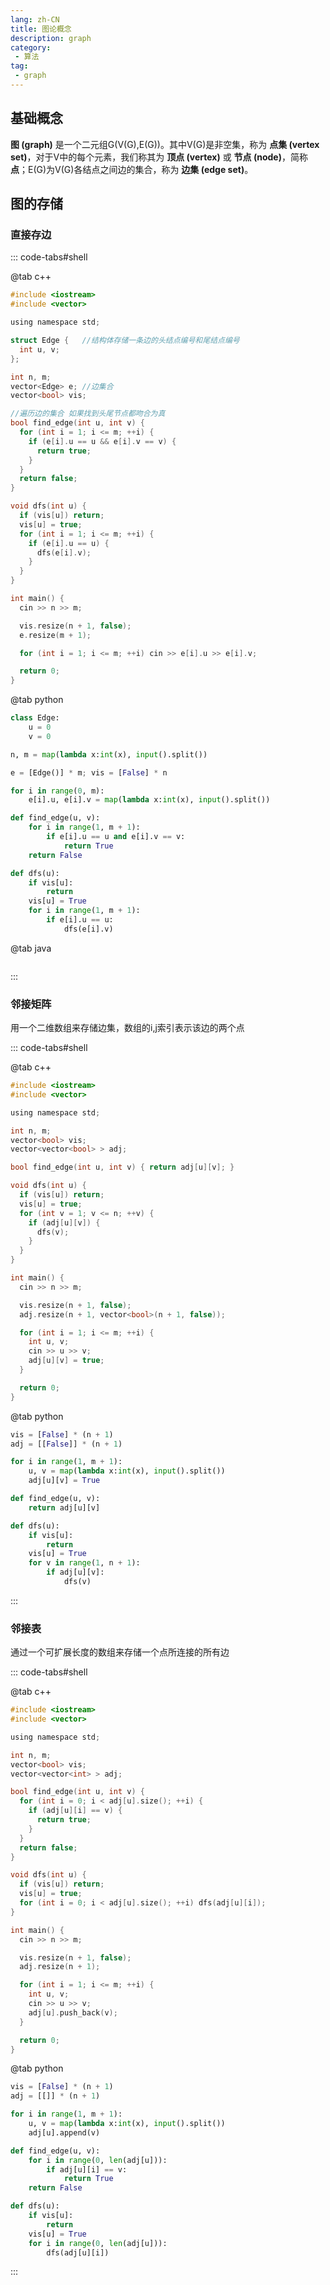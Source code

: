 ```yaml
---
lang: zh-CN
title: 图论概念
description: graph
category: 
 - 算法
tag:
 - graph
---
```


## **基础概念**

**图 (graph)** 是一个二元组G(V(G),E(G))。其中V(G)是非空集，称为 **点集 (vertex set)**，对于V中的每个元素，我们称其为 **顶点 (vertex)** 或 **节点 (node)**，简称 **点**；E(G)为V(G)各结点之间边的集合，称为 **边集 (edge set)**。

## **图的存储**

### **直接存边**

::: code-tabs#shell

@tab c++

```c
#include <iostream>
#include <vector>

using namespace std;

struct Edge {	//结构体存储一条边的头结点编号和尾结点编号
  int u, v;
};

int n, m;
vector<Edge> e;	//边集合
vector<bool> vis;

//遍历边的集合 如果找到头尾节点都吻合为真
bool find_edge(int u, int v) {
  for (int i = 1; i <= m; ++i) {
    if (e[i].u == u && e[i].v == v) {
      return true;
    }
  }
  return false;
}

void dfs(int u) {
  if (vis[u]) return;
  vis[u] = true;
  for (int i = 1; i <= m; ++i) {
    if (e[i].u == u) {
      dfs(e[i].v);
    }
  }
}

int main() {
  cin >> n >> m;

  vis.resize(n + 1, false);
  e.resize(m + 1);

  for (int i = 1; i <= m; ++i) cin >> e[i].u >> e[i].v;

  return 0;
}
```

@tab python

```python
class Edge:
    u = 0
    v = 0

n, m = map(lambda x:int(x), input().split())

e = [Edge()] * m; vis = [False] * n

for i in range(0, m):
    e[i].u, e[i].v = map(lambda x:int(x), input().split())

def find_edge(u, v):
    for i in range(1, m + 1):
        if e[i].u == u and e[i].v == v:
            return True
    return False

def dfs(u):
    if vis[u]:
        return
    vis[u] = True
    for i in range(1, m + 1):
        if e[i].u == u:
            dfs(e[i].v)
```

@tab java

```

```

:::

### **邻接矩阵**

用一个二维数组来存储边集，数组的i,j索引表示该边的两个点

::: code-tabs#shell

@tab c++

```c
#include <iostream>
#include <vector>

using namespace std;

int n, m;
vector<bool> vis;
vector<vector<bool> > adj;

bool find_edge(int u, int v) { return adj[u][v]; }

void dfs(int u) {
  if (vis[u]) return;
  vis[u] = true;
  for (int v = 1; v <= n; ++v) {
    if (adj[u][v]) {
      dfs(v);
    }
  }
}

int main() {
  cin >> n >> m;

  vis.resize(n + 1, false);
  adj.resize(n + 1, vector<bool>(n + 1, false));

  for (int i = 1; i <= m; ++i) {
    int u, v;
    cin >> u >> v;
    adj[u][v] = true;
  }

  return 0;
}
```

@tab python

```python
vis = [False] * (n + 1)
adj = [[False]] * (n + 1)

for i in range(1, m + 1):
    u, v = map(lambda x:int(x), input().split())
    adj[u][v] = True

def find_edge(u, v):
    return adj[u][v]

def dfs(u):
    if vis[u]:
        return
    vis[u] = True
    for v in range(1, n + 1):
        if adj[u][v]:
            dfs(v)
```

:::

### **邻接表**

通过一个可扩展长度的数组来存储一个点所连接的所有边

::: code-tabs#shell

@tab c++

```c
#include <iostream>
#include <vector>

using namespace std;

int n, m;
vector<bool> vis;
vector<vector<int> > adj;

bool find_edge(int u, int v) {
  for (int i = 0; i < adj[u].size(); ++i) {
    if (adj[u][i] == v) {
      return true;
    }
  }
  return false;
}

void dfs(int u) {
  if (vis[u]) return;
  vis[u] = true;
  for (int i = 0; i < adj[u].size(); ++i) dfs(adj[u][i]);
}

int main() {
  cin >> n >> m;

  vis.resize(n + 1, false);
  adj.resize(n + 1);

  for (int i = 1; i <= m; ++i) {
    int u, v;
    cin >> u >> v;
    adj[u].push_back(v);
  }

  return 0;
}
```

@tab python

```python
vis = [False] * (n + 1)
adj = [[]] * (n + 1)

for i in range(1, m + 1):
    u, v = map(lambda x:int(x), input().split())
    adj[u].append(v)

def find_edge(u, v):
    for i in range(0, len(adj[u])):
        if adj[u][i] == v:
            return True
    return False

def dfs(u):
    if vis[u]:
        return
    vis[u] = True
    for i in range(0, len(adj[u])):
        dfs(adj[u][i])
```

:::